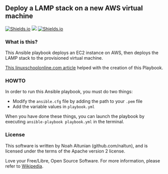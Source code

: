 ## Deploy a LAMP stack on a new AWS virtual machine
[![Shields.io](https://img.shields.io/badge/free%20software-support%20free%2Flibre%20software-yellow.svg)](https://en.wikipedia.org/wiki/Free_software) ![](https://img.shields.io/hexpm/l/plug.svg) [![Shields.io](https://img.shields.io/badge/developed%20on-GNU%2FLinux-purple.svg)](https://www.debian.org/releases/jessie/amd64/ch01s02.html.en)

### What is this?
This Ansible playbook deploys an EC2 instance on AWS, then deploys the LAMP stack to the provisioned virtual machine.

[This linuxschoolonline.com article](https://www.linuxschoolonline.com/use-ansible-to-build-and-manage-aws-ec2-instances/) helped with the creation of this Playbook.

### HOWTO
In order to run this Ansible playbook, you must do two things:
* Modify the `ansible.cfg` file by adding the path to your `.pem` file
* Add the variable values in `playbook.yml`

When you have done these things, you can launch the playbook by executing `ansible-playbook playbook.yml` in the terminal.

### License
This software is written by Noah Altunian (github.com/naltun), and is licensed under the terms of the
Apache version 2 license.

Love your Free/Libre, Open Source Software. For more information, please refer to [Wikipedia](https://en.wikipedia.org/wiki/Free_software_movement).

